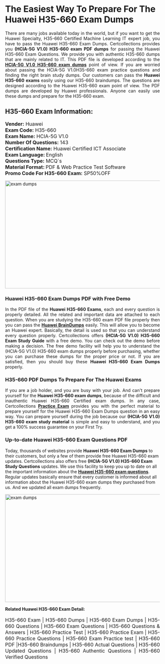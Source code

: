 <h1>The Easiest Way To Prepare For The Huawei H35-660 Exam Dumps</h1> <p style="text-align:justify">There are many jobs available today in the world, but if you want to get the Huawei Specialty, H35-660 Certified Machine Learning IT expert job, you have to pass the Huawei H35-660 Exam Dumps. Certcollections provides you <strong>(HCIA-5G V1.0) H35-660 exam PDF dumps</strong> for passing the Huawei H35-660 Exam Questions. We provide you with authentic H35-660 dumps that are mainly related to IT. This PDF file is developed according to the <a href="https://www.certsofficial.com/huawei/h35-660-questions"><strong>HCIA-5G V1.0 H35-660 exam dumps</strong></a> point of view. If you are worried about passing the HCIA-5G V1.0H35-660 exam practice questions and finding the right brain study dumps. Our customers can pass the <strong>Huawei H35-660 exams </strong>easily using our H35-660 braindumps. The questions are designed according to the Huawei H35-660 exam point of view. The PDF dumps are developed by Huawei professionals. Anyone can easily use these dumps and prepare for the H35-660 exam.</p> <h2><strong>H35-660 Exam Information:</strong></h2> <p><span style="font-size:16px"><strong>Vender:</strong> Huawei<br /> <strong>Exam Code:</strong> H35-660<br /> <strong>Exam Name:</strong> HCIA-5G V1.0<br /> <strong>Number Of Questions:</strong> 143<br /> <strong>Certification Name:</strong> Huawei Certified ICT Associate<br /> <strong>Exam Language: </strong>English<br /> <strong>Questions Type:</strong> MCQ`s<br /> <strong>Material Format: </strong>PDF & Web Practice Test Software<br /> <strong>Promo Code For H35-660 Exam:</strong> SP50%OFF</span></p> <p><a href="https://www.certsofficial.com/huawei/h35-660-questions" rel="no-follow"><img alt="exam dumps" src="https://www.certcollections.com/uploads/content/certsofficial.jpg" style="height:350px; width:750px" /></a></p> <h3><strong>Huawei H35-660 Exam Dumps PDF with Free Demo</strong></h3> <p style="text-align:justify">In the PDF file of the <strong>Huawei H35-660 Exams</strong>, each and every question is properly detailed. All the related and important data are attached to each question. When you are studying the H35-660 exam PDF file properly then you can pass the <a href="https://www.certsofficial.com/huawei-dumps"><strong>Huawei BrainDumps</strong></a> easily. This will allow you to become an Huawei expert. Basically, the detail is used so that you can understand every question properly. Certcollections offers <strong>(HCIA-5G V1.0) H35-660 Exam Study Guide</strong> with a free demo. You can check out the demo before making a decision. The free demo facility will help you to understand the (HCIA-5G V1.0) H35-660 exam dumps properly before purchasing, whether you can purchase these dumps for the proper price or not. If you are satisfied, then you should buy these <strong>Huawei H35-660 Exam Dumps</strong> properly.</p> <h3><strong>H35-660 PDF Dumps To Prepare For The Huawei Exams</strong></h3> <p style="text-align:justify">If you are a job holder, and you are busy with your job. And can't prepare yourself for the <strong>Huawei H35-660 exam dumps</strong>, because of the difficult and inauthentic Huawei H35-660 Certified exam dumps. In any case, Certcollections <strong><a href="https://www.certsofficial.com/">Practice Exam</a></strong> provides you with the perfect material to prepare yourself for the Huawei H35-660 Exam Dumps question in an easy way. You can prepare yourself during the job because our <strong>(HCIA-5G V1.0) H35-660 exam study material</strong> is simple and easy to understand, and you get a 100% success guarantee on your First Try.</p> <h3><strong>Up-to-date Huawei H35-660 Exam Questions PDF</strong></h3> <p>Today, thousands of websites provide <strong>Huawei H35-660 Exam Dumps</strong> to their customers, but only a few of them provide free Huawei H35-660 exam updates. Certcollections also offers free <strong>(HCIA-5G V1.0) H35-660 Exam Study Questions</strong> updates. We use this facility to keep you up to date on all the important information about the <a href="https://www.certsofficial.com/huawei/h35-660-questions"><strong>Huawei H35-660 exam questions</strong></a>. Regular updates basically ensure that every customer is informed about all information about the Huawei H35-660 exam dumps they purchased from us. And we updated all exam dumps frequently.</p> <p><a href="https://www.certsofficial.com/huawei/h35-660-questions"><img alt="exam dumps " src="https://www.certcollections.com/uploads/content/certsofficial2.jpg" style="height:350px; width:750px" /></a></p> <p style="text-align:justify"><span style="font-size:14px"><strong>Related Huawei H35-660 Exam Detail:</strong></span><br /> <br /> <span style="font-size:16px">H35-660 Exam | H35-660 Dumps | H35-660 Exam Dumps | H35-660 Questions | H35-660 Exam Questions | H35-660 Questions & Answers | H35-660 Practice Test | H35-660 Practice Exam | H35-660 Practice Questions | H35-660 Exam Practice test | H35-660 PDF |H35-660 Braindumps | H35-660 Actual Questions | H35-660 Updated Questions | H35-660 Authentic Questions | H35-660 Verified Questions</span></p>
